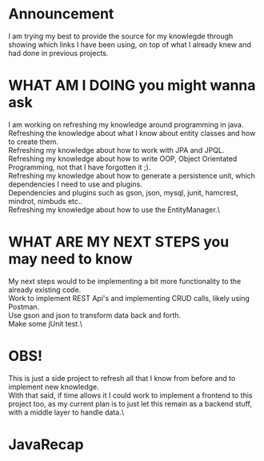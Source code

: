 # Announcement
I am trying my best to provide the source for my knowlegde through showing which links I have been using, on top 
of what I already knew and had done in previous projects.

# WHAT AM I DOING you might wanna ask
I am working on refreshing my knowledge around programming in java.\
Refreshing the knowledge about what I know about entity classes and how to create them.\
Refreshing my knowledge about how to work with JPA and JPQL.\
Refreshing my knowledge about how to write OOP, Object Orientated Programming, not that I have forgotten it ;).\
Refreshing my knowledge about how to generate a persistence unit, which dependencies I need to use and plugins.\
Dependencies and plugins such as gson, json, mysql, junit, hamcrest, mindrot, nimbuds etc..\
Refreshing my knowledge about how to use the EntityManager.\

# WHAT ARE MY NEXT STEPS you may need to know
My next steps would to be implementing a bit more functionality to the already existing code.\
Work to implement REST Api's and implementing CRUD calls, likely using Postman.\
Use gson and json to transform data back and forth.\
Make some jUnit test.\

# OBS!
This is just a side project to refresh all that I know from before and to implement new knowledge.\
With that said, if time allows it I could work to implement a frontend to this project too, as my current plan is 
to just let this remain as a backend stuff, with a middle layer to handle data.\
# JavaRecap

